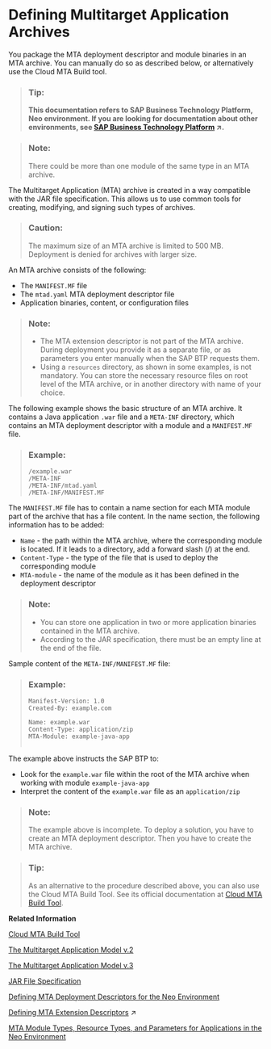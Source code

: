 <!-- copy6a5c8888f89f404eb38b5bf30e17c2ad -->

# Defining Multitarget Application Archives

You package the MTA deployment descriptor and module binaries in an MTA archive. You can manually do so as described below, or alternatively use the Cloud MTA Build tool.

> ### Tip:  
> **This documentation refers to SAP Business Technology Platform, Neo environment. If you are looking for documentation about other environments, see [SAP Business Technology Platform](https://help.sap.com/viewer/65de2977205c403bbc107264b8eccf4b/Cloud/en-US/6a2c1ab5a31b4ed9a2ce17a5329e1dd8.html "SAP Business Technology Platform (SAP BTP) is an integrated offering comprised of four technology portfolios: database and data management, application development and integration, analytics, and intelligent technologies. The platform offers users the ability to turn data into business value, compose end-to-end business processes, and build and extend SAP applications quickly.") :arrow_upper_right:.**

> ### Note:  
> There could be more than one module of the same type in an MTA archive.

The Multitarget Application \(MTA\) archive is created in a way compatible with the JAR file specification. This allows us to use common tools for creating, modifying, and signing such types of archives.

> ### Caution:  
> The maximum size of an MTA archive is limited to 500 MB. Deployment is denied for archives with larger size.

An MTA archive consists of the following:

-   The `MANIFEST.MF` file
-   The `mtad.yaml` MTA deployment descriptor file
-   Application binaries, content, or configuration files

> ### Note:  
> -   The MTA extension descriptor is not part of the MTA archive. During deployment you provide it as a separate file, or as parameters you enter manually when the SAP BTP requests them.
> -   Using a `resources` directory, as shown in some examples, is not mandatory. You can store the necessary resource files on root level of the MTA archive, or in another directory with name of your choice.

The following example shows the basic structure of an MTA archive. It contains a Java application `.war` file and a `META-INF` directory, which contains an MTA deployment descriptor with a module and a `MANIFEST.MF` file.

> ### Example:  
> ```
> /example.war
> /META-INF
> /META-INF/mtad.yaml
> /META-INF/MANIFEST.MF
> ```

The `MANIFEST.MF` file has to contain a name section for each MTA module part of the archive that has a file content. In the name section, the following information has to be added:

-   `Name` - the path within the MTA archive, where the corresponding module is located. If it leads to a directory, add a forward slash \(/\) at the end.
-   `Content-Type` - the type of the file that is used to deploy the corresponding module
-   `MTA-module` - the name of the module as it has been defined in the deployment descriptor

> ### Note:  
> -   You can store one application in two or more application binaries contained in the MTA archive.
> -   According to the JAR specification, there must be an empty line at the end of the file.

Sample content of the `META-INF/MANIFEST.MF` file:

> ### Example:  
> ```
> Manifest-Version: 1.0
> Created-By: example.com
> 
> Name: example.war
> Content-Type: application/zip
> MTA-Module: example-java-app
> 
> 
> ```

The example above instructs the SAP BTP to:

-   Look for the `example.war` file within the root of the MTA archive when working with module `example-java-app`
-   Interpret the content of the `example.war` file as an `application/zip`

> ### Note:  
> The example above is incomplete. To deploy a solution, you have to create an MTA deployment descriptor. Then you have to create the MTA archive.

> ### Tip:  
> As an alternative to the procedure described above, you can also use the Cloud MTA Build Tool. See its official documentation at [Cloud MTA Build Tool](https://sap.github.io/cloud-mta-build-tool/).

**Related Information**  


[Cloud MTA Build Tool](https://sap.github.io/cloud-mta-build-tool/)

[The Multitarget Application Model v.2](http://go.sap.com/documents/2016/06/e2f618e4-757c-0010-82c7-eda71af511fa.html)

[The Multitarget Application Model v.3](https://www.sap.com/documents/2021/09/66d96898-fa7d-0010-bca6-c68f7e60039b.html)

[JAR File Specification](http://docs.oracle.com/javase/7/docs/technotes/guides/jar/jar.html)

[Defining MTA Deployment Descriptors for the Neo Environment](defining-mta-deployment-descriptors-for-the-neo-environment-ef90452.md)

[Defining MTA Extension Descriptors](https://help.sap.com/viewer/65de2977205c403bbc107264b8eccf4b/Cloud/en-US/50df803465324d36851c79fd07e8972c.html "") :arrow_upper_right:

[MTA Module Types, Resource Types, and Parameters for Applications in the Neo Environment](mta-module-types-resource-types-and-parameters-for-applications-in-the-neo-environment-f1caa87.md)

